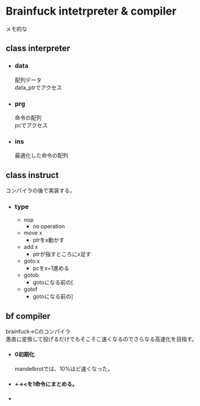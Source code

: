 # Brainfuck intetrpreter & compiler
メモ的な
## class interpreter
- ### data
	配列データ  
	data_ptrでアクセス  
- ### prg
	命令の配列  
	pcでアクセス
- ### ins
	最適化した命令の配列

## class instruct
コンパイラの後で実装する。
- ### type
	- nop
		- no operation
	- move x
		- ptrをx動かす
	- add x
		- ptrが指すところにx足す
	- goto x
		- pcをx+1進める
	- gotob
		- gotoになる前の[
	- gotof
		- gotoになる前の]

## bf compiler
brainfuck->Cのコンパイラ  
愚直に変換して投げるだけでもそこそこ速くなるのでさらなる高速化を目指す。
- #### 0初期化
	mandelbrotでは、10%ほど速くなった。
- #### +-><を1命令にまとめる。
- ####
